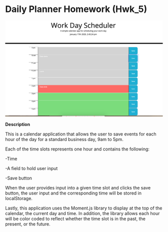 # Daily Planner Homework (Hwk_5)

![alt text](./assets/image/daily_planner_hwk5.png)

**Description**

This is a calendar application that allows the user to save events for each hour of the day for a standard business day, 9am to 5pm. 

Each of the time slots represents one hour and contains the following:

-Time

-A field to hold user input

-Save button

When the user provides input into a given time slot and clicks the save button, the user input and the corresponding time will be stored in localStorage. 

Lastly, this application uses the Moment.js library to display at the top of the calendar, the current day and time. In addition, the library allows each hour will be color coded to reflect whether the time slot is in the past, the present, or the future.
